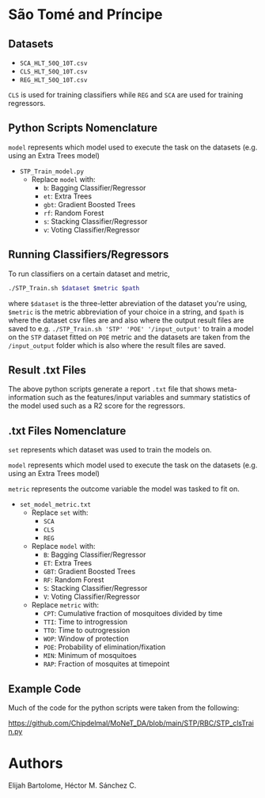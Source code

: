 # São Tomé and Príncipe

## Datasets

* `SCA_HLT_50Q_10T.csv`
* `CLS_HLT_50Q_10T.csv`
* `REG_HLT_50Q_10T.csv`

`CLS` is used for training classifiers while `REG` and `SCA` are used for training regressors.

## Python Scripts Nomenclature

`model` represents which model used to execute the task on the datasets (e.g. using an Extra Trees model)

* `STP_Train_model.py`    
    * Replace `model` with: 
        * `b`: Bagging Classifier/Regressor
        * `et`: Extra Trees
        * `gbt`: Gradient Boosted Trees
        * `rf`: Random Forest
        * `s`: Stacking Classifier/Regressor
        * `v`: Voting Classifier/Regressor

## Running Classifiers/Regressors

To run classifiers on a certain dataset and metric, 

```bash
./STP_Train.sh $dataset $metric $path
```

where `$dataset` is the three-letter abreviation of the dataset you're using, `$metric` is the metric abbreviation of your choice in a string, and `$path` is where the dataset csv files are and also where the output result files are saved to e.g. `./STP_Train.sh 'STP' 'POE' '/input_output'` to train a model on the `STP` dataset fitted on `POE` metric and the datasets are taken from the `/input_output` folder which is also where the result files are saved.

## Result .txt Files

The above python scripts generate a report `.txt` file that shows meta-information such as the features/input variables and summary statistics of the model used such as a R2 score for the regressors.

## .txt Files Nomenclature

`set` represents which dataset was used to train the models on.

`model` represents which model used to execute the task on the datasets (e.g. using an Extra Trees model)

`metric` represents the outcome variable the model was tasked to fit on.

* `set_model_metric.txt`
    * Replace `set` with: 
        * `SCA`
        * `CLS`
        * `REG`
    * Replace `model` with: 
        * `B`: Bagging Classifier/Regressor
        * `ET`: Extra Trees
        * `GBT`: Gradient Boosted Trees
        * `RF`: Random Forest
        * `S`: Stacking Classifier/Regressor
        * `V`: Voting Classifier/Regressor
    * Replace `metric` with:
        * `CPT`: Cumulative fraction of mosquitoes divided by time
        * `TTI`: Time to introgression
        * `TTO`: Time to outrogression
        * `WOP`: Window of protection
        * `POE`: Probability of elimination/fixation
        * `MIN`: Minimum of mosquitoes
        * `RAP`: Fraction of mosquites at timepoint

## Example Code

Much of the code for the python scripts were taken from the following:

https://github.com/Chipdelmal/MoNeT_DA/blob/main/STP/RBC/STP_clsTrain.py

# Authors

Elijah Bartolome, Héctor M. Sánchez C.
